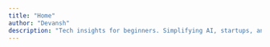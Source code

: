 ```yaml
---
title: "Home"
author: "Devansh"
description: "Tech insights for beginners. Simplifying AI, startups, and innovation."
---
```

